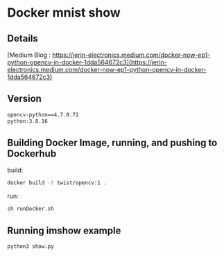 # Docker mnist show

## Details

[Medium Blog : https://jerin-electronics.medium.com/docker-now-ep1-python-opencv-in-docker-1dda564672c3](https://jerin-electronics.medium.com/docker-now-ep1-python-opencv-in-docker-1dda564672c3)


## Version

```bash
opencv-python==4.7.0.72
python:3.8.16
```


## Building Docker Image, running, and pushing to Dockerhub

build: 
```bash
docker build -t twist/opencv:1 .
```

run:
```bash
sh runDocker.sh
```

## Running imshow example 

```bash
python3 show.py
```


